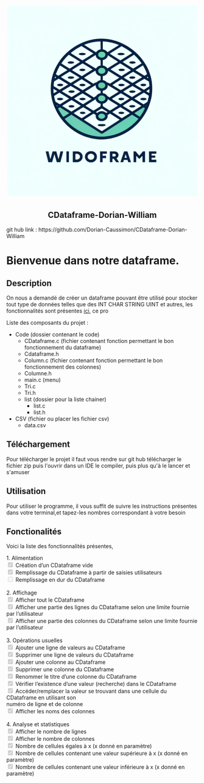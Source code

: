 <h1 align="center">
<br>
<img src="Images/Logo.jpg" alt="Markdownify" width="500">
</h1>
<h2 align="center">
CDataframe-Dorian-William
</h2>
git hub link : https://github.com/Dorian-Caussimon/CDataframe-Dorian-William

# Bienvenue dans notre dataframe.

## Description
On nous a demandé de créer un dataframe pouvant être utilisé pour stocker tout type de données telles que des INT CHAR STRING UINT et autres, les fonctionnalités sont présentes [ici](#Fonctionalités), ce pro

Liste des composants du projet :
- Code (dossier contenant le code)
  - CDataframe.c (fichier contenant fonction permettant le bon fonctionnement du dataframe)
  - Cdataframe.h
  - Column.c (fichier contenant fonction permettant le bon fonctionnement des colonnes)
  - Columne.h
  - main.c (menu)
  - Tri.c 
  - Tri.h
  - list (dossier pour la liste chainer)
    - list.c
    - list.h
- CSV (fichier ou placer les fichier csv)
  - data.csv

## Téléchargement
Pour télécharger le projet il faut vous rendre sur git hub télécharger le fichier zip puis l'ouvrir dans un IDE le compiler, puis plus qu'à le lancer et s'amuser

## Utilisation
Pour utiliser le programme, il vous suffit de suivre les instructions présentes dans votre terminal,et tapez-les nombres correspondant à votre besoin
## Fonctionalités
Voici la liste des fonctionnalités présentes,
<p>
1. Alimentation<br>
<input type="checkbox" checked disabled> Création d’un CDataframe vide<br>
<input type="checkbox" checked disabled> Remplissage du CDataframe à partir de saisies utilisateurs<br>
<input type="checkbox" disabled> Remplissage en dur du CDataframe<br>
<br>
2. Affichage<br>
   <input type="checkbox" checked disabled> Afficher tout le CDataframe<br>
   <input type="checkbox" checked disabled> Afficher une partie des lignes du CDataframe selon une limite fournie par l’utilisateur<br>
   <input type="checkbox" checked disabled> Afficher une partie des colonnes du CDataframe selon une limite fournie par l’utilisateur<br>
<br>
3. Opérations usuelles<br>
   <input type="checkbox" checked disabled> Ajouter une ligne de valeurs au CDataframe<br>
   <input type="checkbox" checked disabled> Supprimer une ligne de valeurs du CDataframe<br>
   <input type="checkbox" checked disabled> Ajouter une colonne au CDataframe<br>
   <input type="checkbox" checked disabled> Supprimer une colonne du CDataframe<br>
   <input type="checkbox" checked disabled> Renommer le titre d’une colonne du CDataframe<br>
   <input type="checkbox" checked disabled> Vérifier l’existence d’une valeur (recherche) dans le CDataframe<br>
   <input type="checkbox" checked disabled> Accéder/remplacer la valeur se trouvant dans une cellule du CDataframe en utilisant son<br>
   numéro de ligne et de colonne<br>
   <input type="checkbox" checked disabled> Afficher les noms des colonnes <br>
<br>
4. Analyse et statistiques<br>
   <input type="checkbox" checked disabled> Afficher le nombre de lignes<br>
   <input type="checkbox" checked disabled> Afficher le nombre de colonnes<br>
   <input type="checkbox" checked disabled> Nombre de cellules égales à x (x donné en paramètre)<br>
   <input type="checkbox" checked disabled> Nombre de cellules contenant une valeur supérieure à x (x donné en paramètre)<br>
   <input type="checkbox" checked disabled> Nombre de cellules contenant une valeur inférieure à x (x donné en paramètre)<br>
</p>